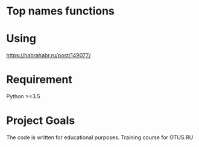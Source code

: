 # Top names functions




# Using

https://habrahabr.ru/post/149077/

# Requirement

Python >=3.5

# Project Goals

The code is written for educational purposes. Training course for OTUS.RU
